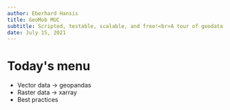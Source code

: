```yaml
---
author: Eberhard Hansis
title: GeoMob MUC
subtitle: Scripted, testable, scalable, and free!<br>A tour of geodata analysis in Python.
date: July 15, 2021
---
```


# Today's menu

* Vector data -> geopandas
* Raster data -> xarray
* Best practices